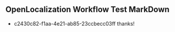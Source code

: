 ## OpenLocalization Workflow Test MarkDown
* c2430c82-f1aa-4e21-ab85-23ccbecc03ff 
thanks!<!--HONumber=Feb16_HO4-->
